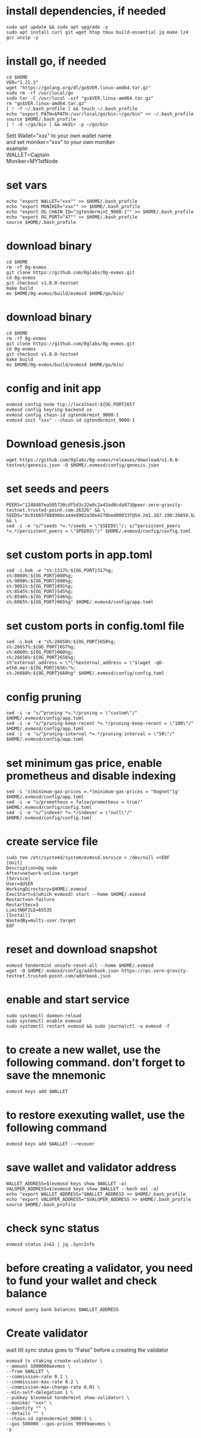    # install dependencies, if needed   
```
sudo apt update && sudo apt upgrade -y   
sudo apt install curl git wget htop tmux build-essential jq make lz4 gcc unzip -y   
```
   # install go, if needed   
```
cd $HOME   
VER="1.21.3"
wget "https://golang.org/dl/go$VER.linux-amd64.tar.gz"
sudo rm -rf /usr/local/go
sudo tar -C /usr/local -xzf "go$VER.linux-amd64.tar.gz"
rm "go$VER.linux-amd64.tar.gz"
[ ! -f ~/.bash_profile ] && touch ~/.bash_profile
echo "export PATH=$PATH:/usr/local/go/bin:~/go/bin" >> ~/.bash_profile
source $HOME/.bash_profile
[ ! -d ~/go/bin ] && mkdir -p ~/go/bin
```   

Sett Wallet="xxx" to your own wallet name   
and set moniker="xxx" to your own moniker    
example:   
WALLET=Captain   
Moniker=MY1stNode   
   # set vars   
```
echo "export WALLET="xxx"" >> $HOME/.bash_profile   
echo "export MONIKER="xxx"" >> $HOME/.bash_profile   
echo "export OG_CHAIN_ID="zgtendermint_9000-1"" >> $HOME/.bash_profile   
echo "export OG_PORT="47"" >> $HOME/.bash_profile   
source $HOME/.bash_profile   
```
   # download binary   
```
cd $HOME
rm -rf 0g-evmos
git clone https://github.com/0glabs/0g-evmos.git
cd 0g-evmos
git checkout v1.0.0-testnet
make build
mv $HOME/0g-evmos/build/evmosd $HOME/go/bin/
```
   # download binary
```
cd $HOME      
rm -rf 0g-evmos
git clone https://github.com/0glabs/0g-evmos.git
cd 0g-evmos
git checkout v1.0.0-testnet
make build
mv $HOME/0g-evmos/build/evmosd $HOME/go/bin/
```
# config and init app   
```
evmosd config node tcp://localhost:${OG_PORT}657
evmosd config keyring-backend os
evmosd config chain-id zgtendermint_9000-1
evmosd init "xxx" --chain-id zgtendermint_9000-1   
```
   # Download genesis.json   
```
wget https://github.com/0glabs/0g-evmos/releases/download/v1.0.0-testnet/genesis.json -O $HOME/.evmosd/config/genesis.json
```   
   # set seeds and peers   
```
PEERS="1248487ea585730cdf5d3c32e0c2a43ad0cda973@peer-zero-gravity-testnet.trusted-point.com:26326" && \
SEEDS="8c01665f88896bca44e8902a30e4278bed08033f@54.241.167.190:26656,b288e8b37f4b0dbd9a03e8ce926cd9c801aacf27@54.176.175.48:26656,8e20e8e88d504e67c7a3a58c2ea31d965aa2a890@54.193.250.204:26656,e50ac888b35175bfd4f999697bdeb5b7b52bfc06@54.215.187.94:26656" && \
sed -i -e "s/^seeds *=.*/seeds = \"$SEEDS\"/; s/^persistent_peers *=.*/persistent_peers = \"$PEERS\"/" $HOME/.evmosd/config/config.toml
```   
   # set custom ports in app.toml   
```
sed -i.bak -e "s%:1317%:${OG_PORT}317%g;
s%:8080%:${OG_PORT}080%g;
s%:9090%:${OG_PORT}090%g;
s%:9091%:${OG_PORT}091%g;
s%:8545%:${OG_PORT}545%g;
s%:8546%:${OG_PORT}546%g;
s%:6065%:${OG_PORT}065%g" $HOME/.evmosd/config/app.toml   
```
   # set custom ports in config.toml file   
```
sed -i.bak -e "s%:26658%:${OG_PORT}658%g;
s%:26657%:${OG_PORT}657%g;
s%:6060%:${OG_PORT}060%g;
s%:26656%:${OG_PORT}656%g;
s%^external_address = \"\"%external_address = \"$(wget -qO- eth0.me):${OG_PORT}656\"%;
s%:26660%:${OG_PORT}660%g" $HOME/.evmosd/config/config.toml
```

   # config pruning   
```
sed -i -e "s/^pruning *=.*/pruning = \"custom\"/" $HOME/.evmosd/config/app.toml
sed -i -e "s/^pruning-keep-recent *=.*/pruning-keep-recent = \"100\"/" $HOME/.evmosd/config/app.toml
sed -i -e "s/^pruning-interval *=.*/pruning-interval = \"50\"/" $HOME/.evmosd/config/app.toml
```   
   # set minimum gas price, enable prometheus and disable indexing   
```
sed -i 's|minimum-gas-prices =.*|minimum-gas-prices = "0agnet"|g' $HOME/.evmosd/config/app.toml
sed -i -e "s/prometheus = false/prometheus = true/" $HOME/.evmosd/config/config.toml
sed -i -e "s/^indexer *=.*/indexer = \"null\"/" $HOME/.evmosd/config/config.toml
```

   # create service file   
```
sudo tee /etc/systemd/system/evmosd.service > /dev/null <<EOF
[Unit]
Description=Og node
After=network-online.target
[Service]
User=$USER
WorkingDirectory=$HOME/.evmosd
ExecStart=$(which evmosd) start --home $HOME/.evmosd
Restart=on-failure
RestartSec=5
LimitNOFILE=65535
[Install]
WantedBy=multi-user.target
EOF
```
   # reset and download snapshot   
```
evmosd tendermint unsafe-reset-all --home $HOME/.evmosd   
wget -O $HOME/.evmosd/config/addrbook.json https://rpc-zero-gravity-testnet.trusted-point.com/addrbook.json
```
   # enable and start service   
```
sudo systemctl daemon-reload
sudo systemctl enable evmosd
sudo systemctl restart evmosd && sudo journalctl -u evmosd -f
```   
   # to create a new wallet, use the following command. don’t forget to save the mnemonic   
```
evmosd keys add $WALLET
```   
   # to restore exexuting wallet, use the following command   
```
evmosd keys add $WALLET --recover
```
   # save wallet and validator address   
```
WALLET_ADDRESS=$(evmosd keys show $WALLET -a)
VALOPER_ADDRESS=$(evmosd keys show $WALLET --bech val -a)
echo "export WALLET_ADDRESS="$WALLET_ADDRESS >> $HOME/.bash_profile
echo "export VALOPER_ADDRESS="$VALOPER_ADDRESS >> $HOME/.bash_profile
source $HOME/.bash_profile
```
   # check sync status   
```
evmosd status 2>&1 | jq .SyncInfo
```
   # before creating a validator, you need to fund your wallet and check balance   
```
evmosd query bank balances $WALLET_ADDRESS
```
   # Create validator   
wait till sync status goes to "False" before u creating the validator   
 ```
evmosd tx staking create-validator \
--amount 1000000aevmos \
--from $WALLET \
--commission-rate 0.1 \
--commission-max-rate 0.2 \
--commission-max-change-rate 0.01 \
--min-self-delegation 1 \
--pubkey $(evmosd tendermint show-validator) \
--moniker "xxx" \
--identity "" \
--details "" \
--chain-id zgtendermint_9000-1 \
--gas 500000 --gas-prices 99999aevmos \
-y
```
